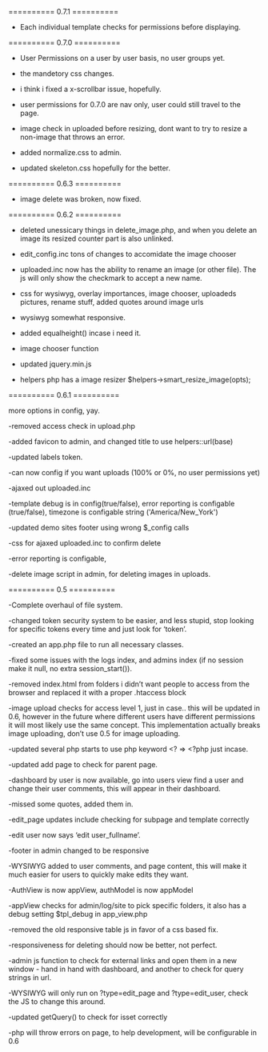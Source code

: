 ========== 0.7.1 ==========

- Each individual template checks for permissions before displaying.

========== 0.7.0 ==========

- User Permissions on a user by user basis, no user groups yet.

- the mandetory css changes.

- i think i fixed a x-scrollbar issue, hopefully.

- user permissions for 0.7.0 are nav only, user could still travel to the page.

- image check in uploaded  before resizing, dont want to try to resize a non-image that throws an error.

- added normalize.css to admin.

- updated skeleton.css hopefully for the better.

========== 0.6.3 ==========

- image delete was broken, now fixed.

========== 0.6.2 ==========

- deleted unessicary things in delete_image.php, and when you delete an image its resized counter part is also unlinked.

- edit_config.inc tons of changes to accomidate the image chooser

- uploaded.inc now has the ability to rename an image (or other file). The js will only show the checkmark to accept a new name.

- css for wysiwyg, overlay importances, image chooser, uploadeds pictures, rename stuff, added quotes around image urls

- wysiwyg somewhat responsive.

- added equalheight() incase i need it.

- image chooser function

- updated jquery.min.js

- helpers php has a image resizer $helpers->smart_resize_image(opts);


========== 0.6.1 ==========

more options in config, yay.

-removed access check in upload.php

-added favicon to admin, and changed title to use helpers::url(base)

-updated labels token.

-can now config if you want  uploads (100% or 0%, no user permissions yet)

-ajaxed out uploaded.inc 

-template debug is in config(true/false), error reporting is configable (true/false), timezone is configable string ('America/New_York')

-updated demo sites footer using wrong $_config calls

-css for ajaxed uploaded.inc to confirm delete

-error reporting is configable,

-delete image script in admin, for deleting images in uploads.


========== 0.5 ==========

-Complete overhaul of file system.

-changed token security system to be easier, and less stupid, stop looking for specific tokens every time and just look for ‘token’.

-created an app.php file to run all necessary classes.

-fixed some issues with the logs index, and admins index (if no session make it null, no extra session_start()).

-removed index.html from folders i didn’t want people to access from the browser and replaced it with a proper .htaccess block

-image upload checks for access level 1, just in case.. this will be updated in 0.6, however in the future where different users have different permissions it will most likely use the same concept. This implementation actually breaks image uploading, don’t use 0.5 for image uploading.

-updated several php starts to use php keyword <? => <?php just incase.

-updated add page to check for parent page.

-dashboard by user is now available, go into users view find a user and change their user comments, this will appear in their dashboard.

-missed some quotes, added them in.

-edit_page updates include checking for subpage and template correctly

-edit user now says ‘edit user_fullname’.

-footer in admin changed to be responsive

-WYSIWYG added to user comments, and page content, this will make it much easier for users to quickly make edits they want.

-AuthView is now appView, authModel is now appModel

-appView checks for admin/log/site to pick specific folders, it also has a debug setting $tpl_debug in app_view.php

-removed the old responsive table js in favor of a css based fix.

-responsiveness for deleting should now be better, not perfect.

-admin js function to check for external links and open them in a new window - hand in hand with dashboard, and another to check for query strings in url.

-WYSIWYG will only run on ?type=edit_page and ?type=edit_user, check the JS to change this around.

-updated getQuery() to check for isset correctly

-php will throw errors on page, to help development, will be configurable in 0.6



 